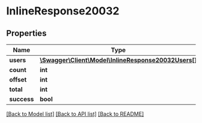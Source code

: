 # InlineResponse20032

## Properties
Name | Type | Description | Notes
------------ | ------------- | ------------- | -------------
**users** | [**\Swagger\Client\Model\InlineResponse20032Users[]**](InlineResponse20032Users.md) |  | [optional] 
**count** | **int** |  | [optional] 
**offset** | **int** |  | [optional] 
**total** | **int** |  | [optional] 
**success** | **bool** |  | [optional] 

[[Back to Model list]](../../README.md#documentation-for-models) [[Back to API list]](../../README.md#documentation-for-api-endpoints) [[Back to README]](../../README.md)

